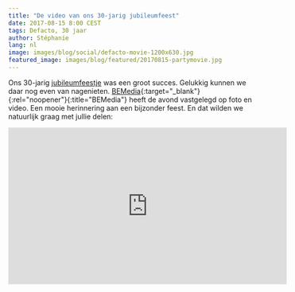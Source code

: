 ```yaml
---
title: "De video van ons 30-jarig jubileumfeest"
date: 2017-08-15 8:00 CEST
tags: Defacto, 30 jaar
author: Stéphanie
lang: nl
image: images/blog/social/defacto-movie-1200x630.jpg
featured_image: images/blog/featured/20170815-partymovie.jpg
---
```


Ons 30-jarig [jubileumfeestje](/blog/defacto-30-jaar/) was een groot succes. Gelukkig kunnen we daar nog even van nagenieten. [BEMedia](http://www.bemedia.nl/){:target="_blank"}{:rel="noopener"}{:title="BEMedia"} heeft de avond vastgelegd op foto en video. Een mooie herinnering aan een bijzonder feest. En dat wilden we natuurlijk graag met jullie delen:

<iframe width="560" height="315" src="https://www.youtube.com/embed/ExxabKjIr3M?rel=0" frameborder="0" allowfullscreen></iframe>
